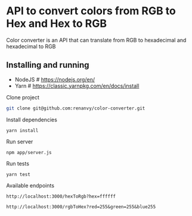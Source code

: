 # API to convert colors from RGB to Hex and Hex to RGB

Color converter is an API that can translate from RGB to hexadecimal and hexadecimal to RGB

## Installing and running

* NodeJS # https://nodejs.org/en/
* Yarn # https://classic.yarnpkg.com/en/docs/install

Clone project
```sh
git clone git@github.com:renanvy/color-converter.git
```
Install dependencies
```ssh
yarn install
```

Run server
```ssh
npm app/server.js
```

Run tests
```ssh
yarn test
```

Available endpoints
```ssh
http://localhost:3000/hexToRgb?hex=ffffff
```

```ssh
http://localhost:3000/rgbToHex?red=255&green=255&blue255
```
